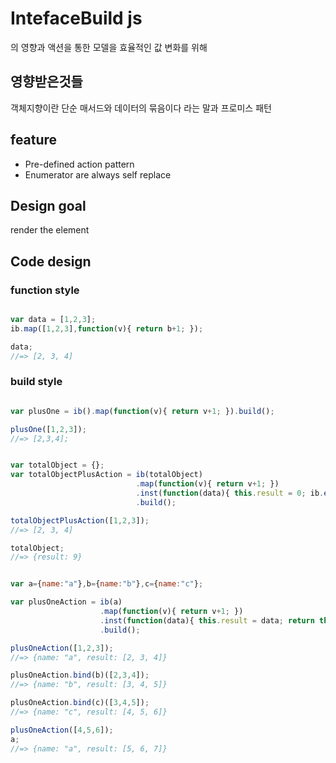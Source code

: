 # IntefaceBuild js
의 영향과 액션을 통한 모델을 효율적인 값 변화를 위해 


## 영향받은것들
객체지향이란 단순 매서드와 데이터의 묶음이다 라는 말과 프로미스 패턴

## feature
- Pre-defined action pattern
- Enumerator are always self replace 

## Design goal
render the element


## Code design


### function style
```javascript

var data = [1,2,3];
ib.map([1,2,3],function(v){ return b+1; });

data;
//=> [2, 3, 4]

```


###  build style

```javascript

var plusOne = ib().map(function(v){ return v+1; }).build();

plusOne([1,2,3]);
//=> [2,3,4];

```

```javascript

var totalObject = {};
var totalObjectPlusAction = ib(totalObject)
                            .map(function(v){ return v+1; })
                            .inst(function(data){ this.result = 0; ib.each(data,function(v){ this.result += v; return data;  }.bind(this)) })
                            .build();

totalObjectPlusAction([1,2,3]);
//=> [2, 3, 4]

totalObject;
//=> {result: 9}

```

```javascript

var a={name:"a"},b={name:"b"},c={name:"c"};

var plusOneAction = ib(a)
                    .map(function(v){ return v+1; })
                    .inst(function(data){ this.result = data; return this; })
                    .build();

plusOneAction([1,2,3]);
//=> {name: "a", result: [2, 3, 4]}

plusOneAction.bind(b)([2,3,4]);
//=> {name: "b", result: [3, 4, 5]}

plusOneAction.bind(c)([3,4,5]);
//=> {name: "c", result: [4, 5, 6]}

plusOneAction([4,5,6]);
a;
//=> {name: "a", result: [5, 6, 7]}

```